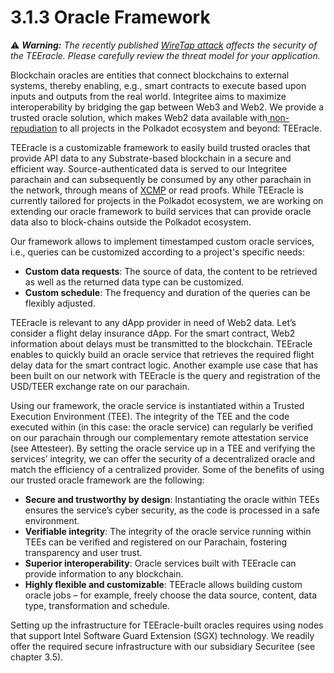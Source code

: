 # 3.1.3 Oracle Framework

⚠️ ***Warning:️*** *The recently published [WireTap attack](https://wiretap.fail/) affects the security of the TEEracle. Please carefully review the threat model for your application.*


Blockchain oracles are entities that connect blockchains to external systems, thereby enabling, e.g., smart contracts to execute based upon inputs and outputs from the real world. Integritee aims to maximize interoperability by bridging the gap between Web3 and Web2. We provide a trusted oracle solution, which makes Web2 data available with[ non-repudiation](https://en.wikipedia.org/wiki/Non-repudiation) to all projects in the Polkadot ecosystem and beyond: TEEracle.

TEEracle is a customizable framework to easily build trusted oracles that provide API data to any Substrate-based blockchain in a secure and efficient way. Source-authenticated data is served to our Integritee parachain and can subsequently be consumed by any other parachain in the network, through means of [XCMP](https://research.web3.foundation/en/latest/polkadot/XCMP/index.html) or read proofs. While TEEracle is currently tailored for projects in the Polkadot ecosystem, we are working on extending our oracle framework to build services that can provide oracle data also to block-chains outside the Polkadot ecosystem.

Our framework allows to implement timestamped custom oracle services, i.e., queries can be customized according to a project's specific needs:

* **Custom data requests**: The source of data, the content to be retrieved as well as the returned data type can be customized.
* **Custom schedule**: The frequency and duration of the queries can be flexibly adjusted.

TEEracle is relevant to any dApp provider in need of Web2 data. Let’s consider a flight delay insurance dApp. For the smart contract, Web2 information about delays must be transmitted to the blockchain. TEEracle enables to quickly build an oracle service that retrieves the required flight delay data for the smart contract logic. Another example use case that has been built on our network with TEEracle is the query and registration of the USD/TEER exchange rate on our parachain.

Using our framework, the oracle service is instantiated within a Trusted Execution Environment (TEE). The integrity of the TEE and the code executed within (in this case: the oracle service) can regularly be verified on our parachain through our complementary remote attestation service (see Attesteer). By setting the oracle service up in a TEE and verifying the services’ integrity, we can offer the security of a decentralized oracle and match the efficiency of a centralized provider. Some of the benefits of using our trusted oracle framework are the following:

* **Secure and trustworthy by design**: Instantiating the oracle within TEEs ensures the service’s cyber security, as the code is processed in a safe environment.
* **Verifiable integrity**: The integrity of the oracle service running within TEEs can be verified and registered on our Parachain, fostering transparency and user trust.
* **Superior interoperability**: Oracle services built with TEEracle can provide information to any blockchain.
* **Highly flexible and customizable**: TEEracle allows building custom oracle jobs – for example, freely choose the data source, content, data type, transformation and schedule.

Setting up the infrastructure for TEEracle-built oracles requires using nodes that support Intel Software Guard Extension (SGX) technology. We readily offer the required secure infrastructure with our subsidiary Securitee (see chapter 3.5).
